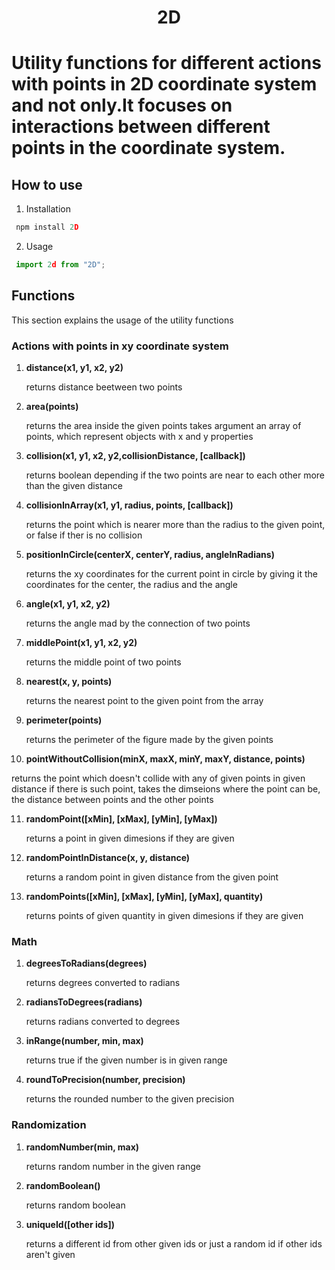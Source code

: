 <h1 align="center">2D<h1>

Utility functions for different actions with points in 2D coordinate
system and not only.It focuses on interactions between different points
in the coordinate system.

## How to use

1. Installation
```javascript
 npm install 2D
```

2. Usage
```javascript
 import 2d from "2D";
```


## Functions

This section explains the usage of the utility functions

### Actions with points in xy coordinate system

1. <b>distance(x1, y1, x2, y2)</b>

   returns distance beetween two points

2. <b>area(points)</b>

   returns the area inside the given points
   takes argument an array of points, which represent 
   objects with x and y properties
   
3. <b>collision(x1, y1, x2, y2,collisionDistance, [callback])</b>

   returns boolean depending if the two points are near to each other more than the given distance
   
4. <b>collisionInArray(x1, y1, radius, points, [callback])</b>

   returns the point which is nearer more than the radius to the given point, or false if ther is no collision

5. <b>positionInCircle(centerX, centerY, radius, angleInRadians)</b>

    returns the xy coordinates for the current point in circle by giving it the coordinates for the center, the radius and the angle

6. <b>angle(x1, y1, x2, y2)</b>

   returns the angle mad by the connection of two points

7. <b>middlePoint(x1, y1, x2, y2)</b>

   returns the middle point of two points

8. <b>nearest(x, y, points)</b>

   returns the nearest point to the given point from the array

9. <b>perimeter(points)</b>

   returns the perimeter of the figure made by the given points

10. <b>pointWithoutCollision(minX, maxX, minY, maxY, distance, points)</b>

   returns the point which doesn't collide with any of given points 
   in given distance if there is such point, takes the dimseions where the point can be, the distance between points and the other points

11. <b>randomPoint([xMin], [xMax], [yMin], [yMax])</b>
   
    returns a point in given dimesions if they are given

12. <b>randomPointInDistance(x, y, distance)</b>
   
    returns a random point in given distance from the given point

13. <b>randomPoints([xMin], [xMax], [yMin], [yMax], quantity)</b>
   
    returns points of given quantity in given dimesions if they are given

### Math

1. <b>degreesToRadians(degrees)</b>

    returns degrees converted to radians

2. <b>radiansToDegrees(radians)</b>

    returns radians converted to degrees

3. <b>inRange(number, min, max)</b>
   
    returns true if the given number is in given range

4. <b>roundToPrecision(number, precision)</b>
   
    returns the rounded number to the given precision

### Randomization

1. <b>randomNumber(min, max)</b>

    returns random number in the given range

2. <b>randomBoolean()</b>
   
    returns random boolean

3. <b>uniqueId([other ids])</b>
   
    returns a different id from other given ids or just a random id if other ids aren't given
